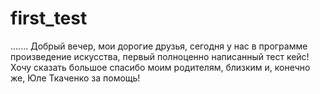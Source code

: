 # first_test
.......
Добрый вечер, мои дорогие друзья, сегодня у нас в программе произведение искусства, первый полноценно написанный тест кейс! Хочу сказать большое спасибо моим родителям, близким  и, конечно же, Юле Ткаченко за помощь!
